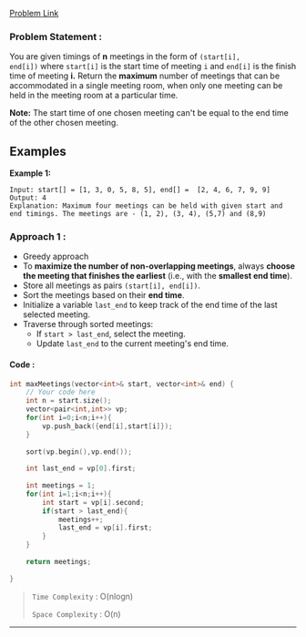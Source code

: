 [Problem Link](https://leetcode.com/problems/trapping-rain-water/description/)
### Problem Statement : 

You are given timings of **n** meetings in the form of `(start[i], end[i])` where `start[i]` is the start time of meeting `i` and `end[i]` is the finish time of meeting **i.** Return the **maximum** number of meetings that can be accommodated in a single meeting room, when only one meeting can be held in the meeting room at a particular time. 

**Note:** The start time of one chosen meeting can't be equal to the end time of the other chosen meeting.

## Examples

**Example 1:**

```
Input: start[] = [1, 3, 0, 5, 8, 5], end[] =  [2, 4, 6, 7, 9, 9]
Output: 4
Explanation: Maximum four meetings can be held with given start and end timings. The meetings are - (1, 2), (3, 4), (5,7) and (8,9)
```

### Approach 1 :

- Greedy approach
- To **maximize the number of non-overlapping meetings**, always **choose the meeting that finishes the earliest** (i.e., with the **smallest end time**).
- Store all meetings as pairs `(start[i], end[i])`.
- Sort the meetings based on their **end time**.
- Initialize a variable `last_end` to keep track of the end time of the last selected meeting.
- Traverse through sorted meetings:
    - If `start > last_end`, select the meeting.
    - Update `last_end` to the current meeting's end time.


#### Code :

``` cpp
int maxMeetings(vector<int>& start, vector<int>& end) {
	// Your code here
	int n = start.size();
	vector<pair<int,int>> vp;
	for(int i=0;i<n;i++){
		vp.push_back({end[i],start[i]});
	}
	
	sort(vp.begin(),vp.end());
	
	int last_end = vp[0].first;
	
	int meetings = 1;
	for(int i=1;i<n;i++){
		int start = vp[i].second;
		if(start > last_end){
			meetings++;
			last_end = vp[i].first;
		}
	}
	
	return meetings;
	
}

```


> `Time Complexity` : O(nlogn)
> 
> `Space Complexity` : O(n)


---


